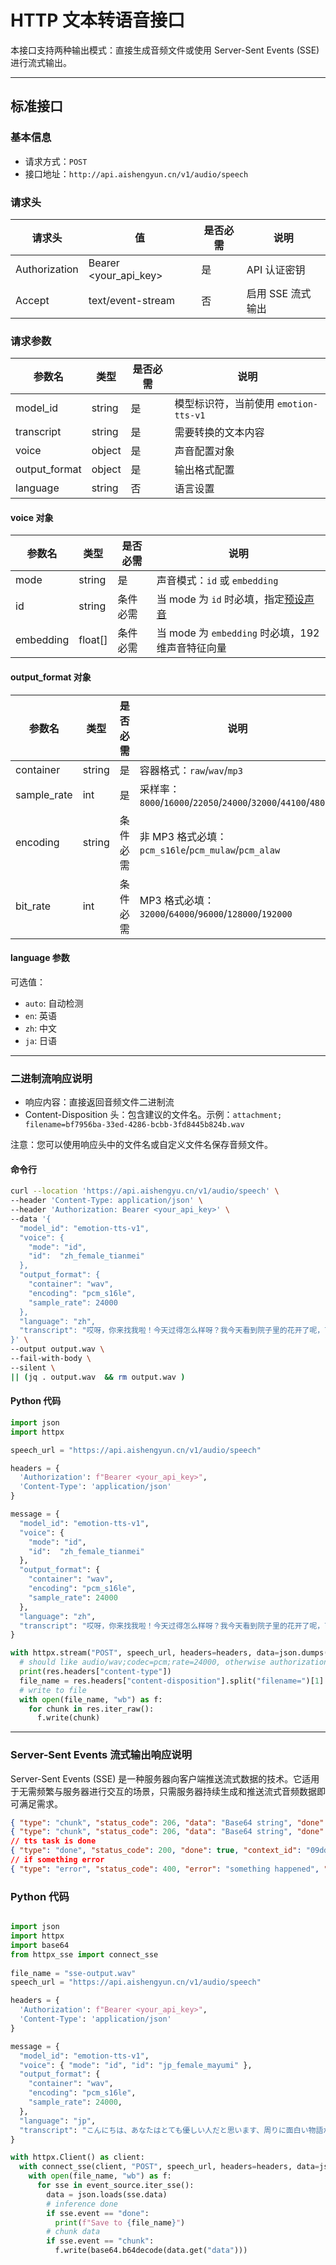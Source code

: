 # HTTP 文本转语音接口

本接口支持两种输出模式：直接生成音频文件或使用 Server-Sent Events (SSE) 进行流式输出。

---

## 标准接口

### 基本信息
- 请求方式：`POST`
- 接口地址：`http://api.aishengyun.cn/v1/audio/speech`

### 请求头
| 请求头          | 值                | 是否必需 | 说明               |
|----------------|-------------------|----------|-------------------|
| Authorization  | Bearer <your_api_key> | 是 | API 认证密钥 |
| Accept         | text/event-stream | 否      | 启用 SSE 流式输出   |

### 请求参数
| 参数名 | 类型 | 是否必需 | 说明 |
|--------|------|----------|------|
| model_id | string | 是 | 模型标识符，当前使用 `emotion-tts-v1` |
| transcript | string | 是 | 需要转换的文本内容 |
| voice | object | 是 | 声音配置对象 |
| output_format | object | 是 | 输出格式配置 |
| language | string | 否 | 语言设置 |

#### voice 对象
| 参数名 | 类型 | 是否必需 | 说明 |
|--------|------|----------|------|
| mode | string | 是 | 声音模式：`id` 或 `embedding` |
| id | string | 条件必需 | 当 mode 为 `id` 时必填，指定[预设声音](/zh-cn/voices) |
| embedding | float[] | 条件必需 | 当 mode 为 `embedding` 时必填，192维声音特征向量 |

#### output_format 对象
| 参数名 | 类型 | 是否必需 | 说明 |
|--------|------|----------|------|
| container | string | 是 | 容器格式：`raw`/`wav`/`mp3` |
| sample_rate | int | 是 | 采样率：`8000`/`16000`/`22050`/`24000`/`32000`/`44100`/`48000` |
| encoding | string | 条件必需 | 非 MP3 格式必填：`pcm_s16le`/`pcm_mulaw`/`pcm_alaw` |
| bit_rate | int | 条件必需 | MP3 格式必填：`32000`/`64000`/`96000`/`128000`/`192000` |

#### language 参数

可选值：
- `auto`: 自动检测
- `en`: 英语
- `zh`: 中文
- `ja`: 日语

---

### 二进制流响应说明
- 响应内容：直接返回音频文件二进制流
- Content-Disposition 头：包含建议的文件名。示例：`attachment; filename=bf7956ba-33ed-4286-bcbb-3fd8445b824b.wav`

注意：您可以使用响应头中的文件名或自定义文件名保存音频文件。

#### 命令行

```bash
curl --location 'https://api.aishengyu.cn/v1/audio/speech' \
--header 'Content-Type: application/json' \
--header 'Authorization: Bearer <your_api_key>' \
--data '{
  "model_id": "emotion-tts-v1",
  "voice": {
    "mode": "id",
    "id":  "zh_female_tianmei"
  },
  "output_format": {
    "container": "wav",
    "encoding": "pcm_s16le",
    "sample_rate": 24000
  },
  "language": "zh",
  "transcript": "哎呀，你来找我啦！今天过得怎么样呀？我今天看到院子里的花开了呢，可漂亮啦！你想不想和我一起去看看呀？"
}' \
--output output.wav \
--fail-with-body \
--silent \
|| (jq . output.wav  && rm output.wav )
```

#### Python 代码

```python
import json
import httpx

speech_url = "https://api.aishengyun.cn/v1/audio/speech"

headers = {
  'Authorization': f"Bearer <your_api_key>",
  'Content-Type': 'application/json'
}

message = {
  "model_id": "emotion-tts-v1",
  "voice": {
    "mode": "id",
    "id":  "zh_female_tianmei"
  },
  "output_format": {
    "container": "wav",
    "encoding": "pcm_s16le",
    "sample_rate": 24000
  },
  "language": "zh",
  "transcript": "哎呀，你来找我啦！今天过得怎么样呀？我今天看到院子里的花开了呢，可漂亮啦！你想不想和我一起去看看呀？"
}

with httpx.stream("POST", speech_url, headers=headers, data=json.dumps(message)) as res:
  # should like audio/wav;codec=pcm;rate=24000, otherwise authorization error or input message error
  print(res.headers["content-type"])
  file_name = res.headers["content-disposition"].split("filename=")[1]
  # write to file
  with open(file_name, "wb") as f:
    for chunk in res.iter_raw():
      f.write(chunk)
```

---

### Server-Sent Events 流式输出响应说明

Server-Sent Events (SSE) 是一种服务器向客户端推送流式数据的技术。它适用于无需频繁与服务器进行交互的场景，只需服务器持续生成和推送流式音频数据即可满足需求。

```json
{ "type": "chunk", "status_code": 206, "data": "Base64 string", "done": false, "context_id": "09dde5c1-1ac9-4434-9860-b97f9a792072"}
{ "type": "chunk", "status_code": 206, "data": "Base64 string", "done": false, "context_id": "09dde5c1-1ac9-4434-9860-b97f9a792072"}
// tts task is done
{ "type": "done", "status_code": 200, "done": true, "context_id": "09dde5c1-1ac9-4434-9860-b97f9a792072" }
// if something error
{ "type": "error", "status_code": 400, "error": "something happened", "context_id": "09dde5c1-1ac9-4434-9860-b97f9a792072" }
```

### Python 代码

```python

import json
import httpx
import base64
from httpx_sse import connect_sse
  
file_name = "sse-output.wav"
speech_url = "https://api.aishengyun.cn/v1/audio/speech"

headers = {
  'Authorization': f"Bearer <your_api_key>",
  'Content-Type': 'application/json'
}

message = {
  "model_id": "emotion-tts-v1",
  "voice": { "mode": "id", "id": "jp_female_mayumi" },
  "output_format": {
    "container": "wav", 
    "encoding": "pcm_s16le",
    "sample_rate": 24000, 
  }, 
  "language": "jp", 
  "transcript": "こんにちは、あなたはとても優しい人だと思います、周りに面白い物語がたくさんありますね、教えてくれませんか？"
}

with httpx.Client() as client:
  with connect_sse(client, "POST", speech_url, headers=headers, data=json.dumps(message)) as event_source:
    with open(file_name, "wb") as f:
      for sse in event_source.iter_sse():
        data = json.loads(sse.data)
        # inference done
        if sse.event == "done":
          print(f"Save to {file_name}")
        # chunk data
        if sse.event == "chunk":
          f.write(base64.b64decode(data.get("data")))
```
